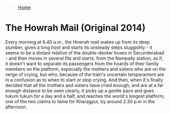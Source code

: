 >[Home](../README.md)

# The Howrah Mail (Original 2014)

Every morning at 6.40 a.m., the Howrah mail wakes up from its deep slumber, gives a long hoot and starts its unsteady steps sluggishly - it seems to be a distant relative of the double-decker buses in Secunderabad - and then moves in several fits and starts, from the Nampally station, as if, it doesn't want to separate its passengers from the hoards of their family members on the platform, especially the mothers and sisters who are on the verge of crying, but who, because of the train's uncertain temperament are in a confusion as to when to start or stop crying. And then, when it's finally decided that all the mothers and sisters have cried enough, and are at a far enough distance to be seen clearly, it picks up a gentle pace and goes tukum tukum for a day and a half, and reaches the world's longest platform, one of the two claims to fame for Kharagpur, by around 2.30 p.m in the afternoon.